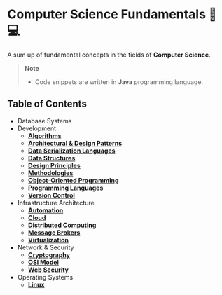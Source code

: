 # Computer Science Fundamentals 📖💻
A sum up of fundamental concepts in the fields of **Computer Science**.

> **Note**  
> - Code snippets are written in **Java** programming language.

## Table of Contents
- Database Systems
- Development
	- [**Algorithms**](/Development/Algorithms.md)
	- [**Architectural & Design Patterns**](/Development/Architectural%20&%20Design%20Patterns.md)
	- [**Data Serialization Languages**](/Development/Data%20Serialization%20Languages.md)
	- [**Data Structures**](/Development/Data%20Structures.md)
	- [**Design Principles**](/Development/Design%20Principles.md)
	- [**Methodologies**](/Development/Methodologies.md)
	- [**Object-Oriented Programming**](/Development/Object-Oriented%20Programming.md)
	- [**Programming Languages**](/Development/Programming%20Languages.md)
	- [**Version Control**](/Development/Version%20Control.md)
- Infrastructure Architecture
	- [**Automation**](/Infrastructure%20Architecture/Automation.md)
	- [**Cloud**](/Infrastructure%20Architecture/Cloud.md)
	- [**Distributed Computing**](/Infrastructure%20Architecture/Distributed%20Computing.md)
	- [**Message Brokers**](/Infrastructure%20Architecture/Message%20Brokers.md)
	- [**Virtualization**](/Infrastructure%20Architecture/Virtualization.md)
- Network & Security
	- [**Cryptography**](/Network%20&%20Security/Cryptography.md)
	- [**OSI Model**](/Network%20&%20Security/OSI%20Model.md)
	- [**Web Security**](/Network%20&%20Security/Web%20Security.md)
- Operating Systems
	- [**Linux**](/Operating%20Systems/Linux.md)
